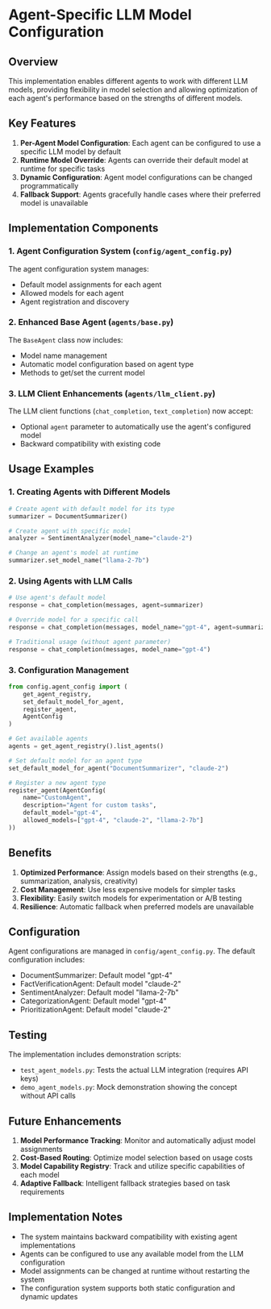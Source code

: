 

# Agent-Specific LLM Model Configuration

## Overview

This implementation enables different agents to work with different LLM models, providing flexibility in model selection and allowing optimization of each agent's performance based on the strengths of different models.

## Key Features

1. **Per-Agent Model Configuration**: Each agent can be configured to use a specific LLM model by default
2. **Runtime Model Override**: Agents can override their default model at runtime for specific tasks
3. **Dynamic Configuration**: Agent model configurations can be changed programmatically
4. **Fallback Support**: Agents gracefully handle cases where their preferred model is unavailable

## Implementation Components

### 1. Agent Configuration System (`config/agent_config.py`)

The agent configuration system manages:
- Default model assignments for each agent
- Allowed models for each agent
- Agent registration and discovery

### 2. Enhanced Base Agent (`agents/base.py`)

The `BaseAgent` class now includes:
- Model name management
- Automatic model configuration based on agent type
- Methods to get/set the current model

### 3. LLM Client Enhancements (`agents/llm_client.py`)

The LLM client functions (`chat_completion`, `text_completion`) now accept:
- Optional `agent` parameter to automatically use the agent's configured model
- Backward compatibility with existing code

## Usage Examples

### 1. Creating Agents with Different Models

```python
# Create agent with default model for its type
summarizer = DocumentSummarizer()

# Create agent with specific model
analyzer = SentimentAnalyzer(model_name="claude-2")

# Change an agent's model at runtime
summarizer.set_model_name("llama-2-7b")
```

### 2. Using Agents with LLM Calls

```python
# Use agent's default model
response = chat_completion(messages, agent=summarizer)

# Override model for a specific call
response = chat_completion(messages, model_name="gpt-4", agent=summarizer)

# Traditional usage (without agent parameter)
response = chat_completion(messages, model_name="gpt-4")
```

### 3. Configuration Management

```python
from config.agent_config import (
    get_agent_registry,
    set_default_model_for_agent,
    register_agent,
    AgentConfig
)

# Get available agents
agents = get_agent_registry().list_agents()

# Set default model for an agent type
set_default_model_for_agent("DocumentSummarizer", "claude-2")

# Register a new agent type
register_agent(AgentConfig(
    name="CustomAgent",
    description="Agent for custom tasks",
    default_model="gpt-4",
    allowed_models=["gpt-4", "claude-2", "llama-2-7b"]
))
```

## Benefits

1. **Optimized Performance**: Assign models based on their strengths (e.g., summarization, analysis, creativity)
2. **Cost Management**: Use less expensive models for simpler tasks
3. **Flexibility**: Easily switch models for experimentation or A/B testing
4. **Resilience**: Automatic fallback when preferred models are unavailable

## Configuration

Agent configurations are managed in `config/agent_config.py`. The default configuration includes:

- DocumentSummarizer: Default model "gpt-4"
- FactVerificationAgent: Default model "claude-2"
- SentimentAnalyzer: Default model "llama-2-7b"
- CategorizationAgent: Default model "gpt-4"
- PrioritizationAgent: Default model "claude-2"

## Testing

The implementation includes demonstration scripts:

- `test_agent_models.py`: Tests the actual LLM integration (requires API keys)
- `demo_agent_models.py`: Mock demonstration showing the concept without API calls

## Future Enhancements

1. **Model Performance Tracking**: Monitor and automatically adjust model assignments
2. **Cost-Based Routing**: Optimize model selection based on usage costs
3. **Model Capability Registry**: Track and utilize specific capabilities of each model
4. **Adaptive Fallback**: Intelligent fallback strategies based on task requirements

## Implementation Notes

- The system maintains backward compatibility with existing agent implementations
- Agents can be configured to use any available model from the LLM configuration
- Model assignments can be changed at runtime without restarting the system
- The configuration system supports both static configuration and dynamic updates

